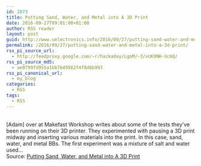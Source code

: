 ```yaml
---
id: 2073
title: Putting Sand, Water, and Metal into A 3D Print
date: 2016-09-27T09:01:00+01:00
author: RSS reader
layout: post
guid: http://www.uelectronics.info/2016/09/27/putting-sand-water-and-metal-into-a-3d-print/
permalink: /2016/09/27/putting-sand-water-and-metal-into-a-3d-print/
rss_pi_source_url:
  - http://feedproxy.google.com/~r/hackaday/LgoM/~3/xUK9NH-Uc6Q/
rss_pi_source_md5:
  - ae0799fd955a1bb7b49582f4f8d6b993
rss_pi_canonical_url:
  - my_blog
categories:
  - RSS
tags:
  - RSS
---
```

&#013;  
[Adam] over at Makefast Workshop writes about some of the tests they’ve been running on their 3D printer. They experimented with pausing a 3D print midway and inserting various materials into the print. In this case, sand, water, and metal BBs. The first experiment was a mixture of salt and water used…&#013;  
Source: <a href="http://feedproxy.google.com/~r/hackaday/LgoM/~3/xUK9NH-Uc6Q/" target="_blank">Putting Sand, Water, and Metal into A 3D Print</a>